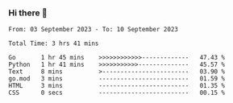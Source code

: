 ### Hi there 👋

<!--
**zhumeme/zhumeme** is a ✨ _special_ ✨ repository because its `README.md` (this file) appears on your GitHub profile.

Here are some ideas to get you started:

- 🔭 I’m currently working on ...
- 🌱 I’m currently learning ...
- 👯 I’m looking to collaborate on ...
- 🤔 I’m looking for help with ...
- 💬 Ask me about ...
- 📫 How to reach me: ...
- 😄 Pronouns: ...
- ⚡ Fun fact: ...
-->

<!--START_SECTION:waka-->

```all_time
From: 03 September 2023 - To: 10 September 2023

Total Time: 3 hrs 41 mins

Go       1 hr 45 mins    >>>>>>>>>>>>-------------   47.43 %
Python   1 hr 41 mins    >>>>>>>>>>>--------------   45.57 %
Text     8 mins          >------------------------   03.90 %
go.mod   3 mins          -------------------------   01.59 %
HTML     3 mins          -------------------------   01.35 %
CSS      0 secs          -------------------------   00.15 %
```

<!--END_SECTION:waka-->
